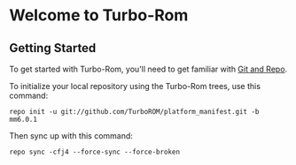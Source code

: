 Welcome to Turbo-Rom
===================


Getting Started
---------------

To get started with Turbo-Rom, you'll need to get familiar with
[Git and Repo](http://source.android.com/download/using-repo).


To initialize your local repository using the Turbo-Rom trees, use this command:


	repo init -u git://github.com/TurboROM/platform_manifest.git -b mm6.0.1
	


Then sync up with this command:

	repo sync -cfj4 --force-sync --force-broken
